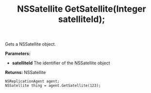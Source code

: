 ﻿---
uid: crmscript_ref_NSReplicationAgent_GetSatellite
title: NSSatellite GetSatellite(Integer satelliteId);
intellisense: NSReplicationAgent.GetSatellite
keywords: NSReplicationAgent, GetSatellite
so.topic: reference
---

Gets a NSSatellite object.

**Parameters:**
 - **satelliteId** The identifier of the NSSatellite object

**Returns:** NSSatellite

```crmscript
NSReplicationAgent agent;
NSSatellite thing = agent.GetSatellite(123);
```

